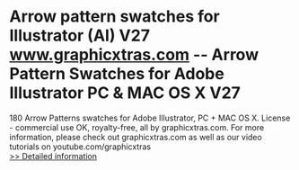 # Arrow pattern swatches for Illustrator (AI) V27<br />www.graphicxtras.com -- Arrow Pattern Swatches for Adobe Illustrator PC & MAC OS X V27

180 Arrow Patterns swatches for Adobe Illustrator, PC + MAC OS X. License - commercial use OK, royalty-free, all by graphicxtras.com. For more information, please check out graphicxtras.com as well as our video tutorials on youtube.com/graphicxtras<br />[>> Detailed information](https://secure.shareit.com/shareit/product.html?productid=300468905&affiliateid=200057808)